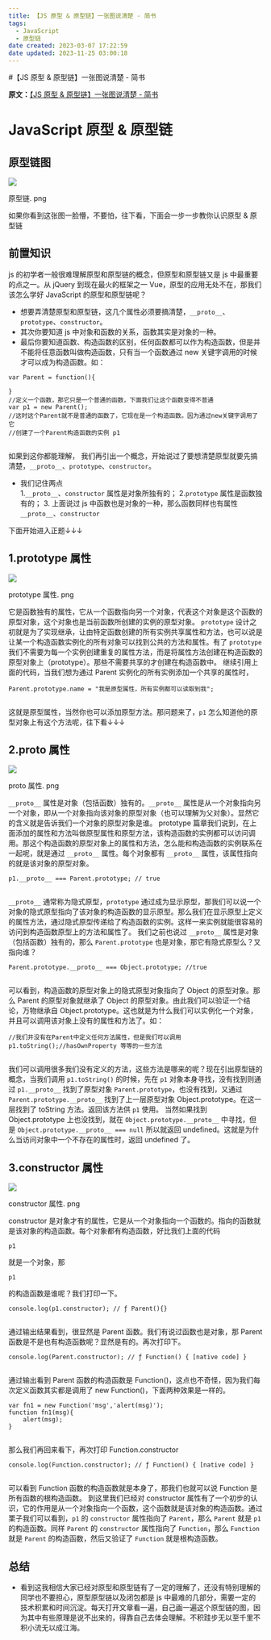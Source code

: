 ```yaml
---
title: 【JS 原型 & 原型链】一张图说清楚 - 简书
tags:
  - JavaScript
  - 原型链
date created: 2023-03-07 17:22:59
date updated: 2023-11-25 03:00:18
---
```


#【JS 原型 & 原型链】一张图说清楚 - 简书

**原文：**[【JS 原型 & 原型链】一张图说清楚 - 简书](https://www.jianshu.com/p/423f72d502c2)

# JavaScript 原型 & 原型链

## 原型链图

![](http://upload-images.jianshu.io/upload_images/15473180-91c7a02c8e3740a7.png)

原型链. png

如果你看到这张图一脸懵，不要怕，往下看，下面会一步一步教你认识原型 & 原型链

## 前置知识

js 的初学者一般很难理解原型和原型链的概念，但原型和原型链又是 js 中最重要的点之一。从 jQuery 到现在最火的框架之一 Vue，原型的应用无处不在，那我们该怎么学好 JavaScript 的原型和原型链呢？

- 想要弄清楚原型和原型链，这几个属性必须要搞清楚，`__proto__`、`prototype`、`constructor`。
- 其次你要知道 js 中对象和函数的关系，函数其实是对象的一种。
- 最后你要知道函数、构造函数的区别，任何函数都可以作为构造函数，但是并不能将任意函数叫做构造函数，只有当一个函数通过 new 关键字调用的时候才可以成为构造函数。如：

```
var Parent = function(){

}
//定义一个函数，那它只是一个普通的函数，下面我们让这个函数变得不普通
var p1 = new Parent();
//这时这个Parent就不是普通的函数了，它现在是一个构造函数。因为通过new关键字调用了它
//创建了一个Parent构造函数的实例 p1


```

如果到这你都能理解，
我们再引出一个概念，开始说过了要想清楚原型就要先搞清楚，`__proto__`、`prototype`、`constructor`。

- 我们记住两点  
    1.`__proto__`、`constructor` 属性是对象所独有的；
    2.`prototype` 属性是函数独有的；
    3. 上面说过 js 中函数也是对象的一种，那么函数同样也有属性 `__proto__`、`constructor`

下面开始进入正题↓↓↓

## 1.prototype 属性

![](http://upload-images.jianshu.io/upload_images/15473180-b24ef70bf62da365.png)

prototype 属性. png

它是函数独有的属性，它从一个函数指向另一个对象，代表这个对象是这个函数的原型对象，这个对象也是当前函数所创建的实例的原型对象。
`prototype` 设计之初就是为了实现继承，让由特定函数创建的所有实例共享属性和方法，也可以说是让某一个构造函数实例化的所有对象可以找到公共的方法和属性。有了 `prototype` 我们不需要为每一个实例创建重复的属性方法，而是将属性方法创建在构造函数的原型对象上（prototype）。那些不需要共享的才创建在构造函数中。
继续引用上面的代码，当我们想为通过 Parent 实例化的所有实例添加一个共享的属性时，

```
Parent.prototype.name = "我是原型属性，所有实例都可以读取到我";


```

这就是原型属性，当然你也可以添加原型方法。那问题来了，`p1` 怎么知道他的原型对象上有这个方法呢，往下看↓↓↓

## 2.proto 属性

![](http://upload-images.jianshu.io/upload_images/15473180-1ff9d0fbf8c32a69.png)

proto 属性. png

`__proto__` 属性是对象（包括函数）独有的。`__proto__` 属性是从一个对象指向另一个对象，即从一个对象指向该对象的原型对象（也可以理解为父对象）。显然它的含义就是告诉我们一个对象的原型对象是谁。
prototype 篇章我们说到，在上面添加的属性和方法叫做原型属性和原型方法，该构造函数的实例都可以访问调用。那这个构造函数的原型对象上的属性和方法，怎么能和构造函数的实例联系在一起呢，就是通过 `__proto__` 属性。每个对象都有 `__proto__` 属性，该属性指向的就是该对象的原型对象。

```
p1.__proto__ === Parent.prototype; // true


```

`__proto__` 通常称为隐式原型，`prototype` 通过成为显示原型，那我们可以说一个对象的隐式原型指向了该对象的构造函数的显示原型。那么我们在显示原型上定义的属性方法，通过隐式原型传递给了构造函数的实例。这样一来实例就能很容易的访问到构造函数原型上的方法和属性了。
我们之前也说过 `__proto__` 属性是对象（包括函数）独有的，那么 `Parent.prototype` 也是对象，那它有隐式原型么？又指向谁？

```
Parent.prototype.__proto__ === Object.prototype; //true


```

可以看到，构造函数的原型对象上的隐式原型对象指向了 Object 的原型对象。那么 Parent 的原型对象就继承了 Object 的原型对象。由此我们可以验证一个结论，万物继承自 Object.prototype。这也就是为什么我们可以实例化一个对象，并且可以调用该对象上没有的属性和方法了。如：

```
//我们并没有在Parent中定义任何方法属性，但是我们可以调用
p1.toString();//hasOwnProperty 等等的一些方法


```

我们可以调用很多我们没有定义的方法，这些方法是哪来的呢？现在引出原型链的概念，当我们调用 `p1.toString()` 的时候，先在 `p1` 对象本身寻找，没有找到则通过 `p1.__proto__` 找到了原型对象 `Parent.prototype`，也没有找到，又通过 `Parent.prototype.__proto__` 找到了上一层原型对象 Object.prototype。在这一层找到了 toString 方法。返回该方法供 `p1` 使用。
当然如果找到 Object.prototype 上也没找到，就在 `Object.prototype.__proto__` 中寻找，但是 `Object.prototype.__proto__ === null` 所以就返回 undefined。这就是为什么当访问对象中一个不存在的属性时，返回 undefined 了。

## 3.constructor 属性

![](http://upload-images.jianshu.io/upload_images/15473180-bb4670d71c589a09.png)

constructor 属性. png

constructor 是对象才有的属性，它是从一个对象指向一个函数的。指向的函数就是该对象的构造函数。每个对象都有构造函数，好比我们上面的代码

`p1`

就是一个对象，那

`p1`

的构造函数是谁呢？我们打印一下。

```
console.log(p1.constructor); // ƒ Parent(){}


```

通过输出结果看到，很显然是 Parent 函数。我们有说过函数也是对象，那 Parent 函数是不是也有构造函数呢？显然是有的。再次打印下。

```
console.log(Parent.constructor); // ƒ Function() { [native code] }


```

通过输出看到 Parent 函数的构造函数是 Function()，这点也不奇怪，因为我们每次定义函数其实都是调用了 new Function()，下面两种效果是一样的。

```
var fn1 = new Function('msg','alert(msg)');
function fn1(msg){
    alert(msg);
}


```

那么我们再回来看下，再次打印 Function.constructor

```
console.log(Function.constructor); // ƒ Function() { [native code] }


```

可以看到 Function 函数的构造函数就是本身了，那我们也就可以说 Function 是所有函数的根构造函数。
到这里我们已经对 constructor 属性有了一个初步的认识，它的作用是从一个对象指向一个函数，这个函数就是该对象的构造函数。通过栗子我们可以看到，`p1` 的 `constructor` 属性指向了 `Parent`，那么 `Parent` 就是 `p1` 的构造函数。同样 `Parent` 的 `constructor` 属性指向了 `Function`，那么 `Function` 就是 `Parent` 的构造函数，然后又验证了 `Function` 就是根构造函数。

## 总结

- 看到这我相信大家已经对原型和原型链有了一定的理解了，还没有特别理解的同学也不要担心，原型原型链以及闭包都是 js 中最难的几部分，需要一定的技术积累和时间沉淀。每天打开文章看一遍，自己画一遍这个原型链的图，因为其中有些原理是说不出来的，得靠自己去体会理解。不积跬步无以至千里不积小流无以成江海。
